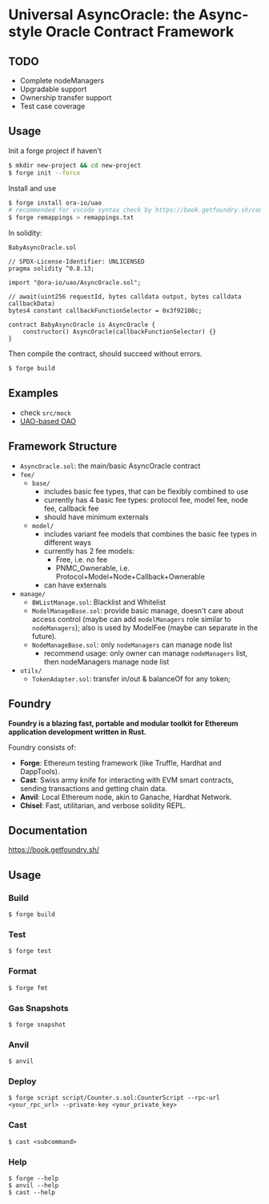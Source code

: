 # Universal AsyncOracle: the Async-style Oracle Contract Framework

## TODO
- Complete nodeManagers
- Upgradable support
- Ownership transfer support
- Test case coverage

## Usage

Init a forge project if haven't

```bash
$ mkdir new-project && cd new-project
$ forge init --force
```

Install and use

```bash
$ forge install ora-io/uao
# recommended for vscode syntax check by https://book.getfoundry.sh/config/vscode
$ forge remappings > remappings.txt
```

In solidity:

`BabyAsyncOracle.sol`
```solidity
// SPDX-License-Identifier: UNLICENSED
pragma solidity ^0.8.13;

import "@ora-io/uao/AsyncOracle.sol";

// await(uint256 requestId, bytes calldata output, bytes calldata callbackData)
bytes4 constant callbackFunctionSelector = 0x3f92108c;

contract BabyAsyncOracle is AsyncOracle {
    constructor() AsyncOracle(callbackFunctionSelector) {}
}
```

Then compile the contract, should succeed without errors.

```bash
$ forge build
```

## Examples
- check `src/mock`
- [UAO-based OAO](https://github.com/ora-io/OAO-UAO)

## Framework Structure
- `AsyncOracle.sol`: the main/basic AsyncOracle contract
- `fee/`
  - `base/`
    - includes basic fee types, that can be flexibly combined to use
    - currently has 4 basic fee types: protocol fee, model fee, node fee, callback fee
    - should have minimum externals
  - `model/`
    - includes variant fee models that combines the basic fee types in different ways
    - currently has 2 fee models: 
      - Free, i.e. no fee
      - PNMC_Ownerable, i.e. Protocol+Model+Node+Callback+Ownerable
    - can have externals
- `manage/`
  - `BWListManage.sol`: Blacklist and Whitelist
  - `ModelManageBase.sol`: provide basic manage, doesn't care about access control (maybe can add `modelManagers` role similar to `nodeManagers`); also is used by ModelFee (maybe can separate in the future).
  - `NodeManageBase.sol`: only `nodeManagers` can manage node list
    - recommend usage: only owner can manage `nodeManagers` list, then nodeManagers manage node list
- `utils/`
  - `TokenAdapter.sol`: transfer in/out & balanceOf for any token;

## Foundry

**Foundry is a blazing fast, portable and modular toolkit for Ethereum application development written in Rust.**

Foundry consists of:

-   **Forge**: Ethereum testing framework (like Truffle, Hardhat and DappTools).
-   **Cast**: Swiss army knife for interacting with EVM smart contracts, sending transactions and getting chain data.
-   **Anvil**: Local Ethereum node, akin to Ganache, Hardhat Network.
-   **Chisel**: Fast, utilitarian, and verbose solidity REPL.

## Documentation

https://book.getfoundry.sh/

## Usage

### Build

```shell
$ forge build
```

### Test

```shell
$ forge test
```

### Format

```shell
$ forge fmt
```

### Gas Snapshots

```shell
$ forge snapshot
```

### Anvil

```shell
$ anvil
```

### Deploy

```shell
$ forge script script/Counter.s.sol:CounterScript --rpc-url <your_rpc_url> --private-key <your_private_key>
```

### Cast

```shell
$ cast <subcommand>
```

### Help

```shell
$ forge --help
$ anvil --help
$ cast --help
```
